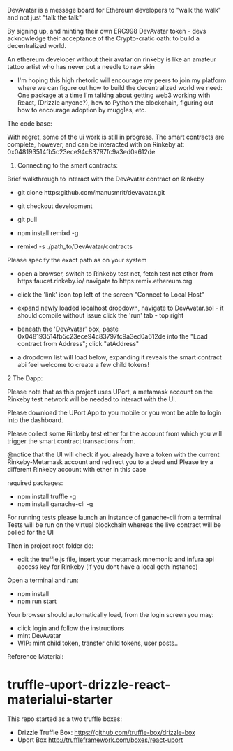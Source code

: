 DevAvatar is a message board for Ethereum developers to "walk the walk" and not just "talk the talk"

By signing up, and minting their own ERC998 DevAvatar token - devs acknowledge their acceptance of the Crypto-cratic oath: to build a decentralized world.

An ethereum developer without their avatar on rinkeby is like an amateur tattoo artist who has never put a needle to raw skin

- I'm hoping this high rhetoric will encourage my peers to join my platform where we can figure out how to build the decentralized world we need: One package at a time
  I'm talking about getting web3 working with React, (Drizzle anyone?), how to Python the blockchain, figuring out how to encourage adoption by muggles, etc.

The code base:

With regret, some of the ui work is still in progress. The smart contracts are complete, however, and can be interacted with on Rinkeby at:
0x048193514fb5c23ece94c83797fc9a3ed0a612de

1. Connecting to the smart contracts:

Brief walkthrough to interact with the DevAvatar contract on Rinkeby

- git clone https:github.com/manusmrit/devavatar.git
- git checkout development
- git pull

- npm install remixd -g
- remixd -s ./path_to/DevAvatar/contracts

Please specify the exact path as on your system

- open a browser, switch to Rinkeby test net, fetch test net ether from https:faucet.rinkeby.io/
  navigate to https:remix.ethereum.org

- click the 'link' icon top left of the screen "Connect to Local Host"
- expand newly loaded localhost dropdown, navigate to DevAvatar.sol - it should compile without issue
  click the 'run' tab - top right
- beneath the 'DevAvatar' box, paste 0x048193514fb5c23ece94c83797fc9a3ed0a612de into the "Load contract from Address"; click "atAddress"
- a dropdown list will load below, expanding it reveals the smart contract abi
  feel welcome to create a few child tokens!

2 The Dapp:

Please note that as this project uses UPort, a metamask account on the Rinkeby test network will be needed to interact with the UI.

Please download the UPort App to you mobile or you wont be able to login into the dashboard.

Please collect some Rinkeby test ether for the account from which you will trigger the smart contract transactions from.

@notice that the UI will check if you already have a token with the current Rinkeby-Metamask account and redirect you to a dead end
Please try a different Rinkeby account with ether in this case

required packages:

- npm install truffle -g
- npm install ganache-cli -g

For running tests please launch an instance of ganache-cli from a terminal
Tests will be run on the virtual blockchain whereas the live contract will be polled for the UI

Then in project root folder do:

- edit the truffle.js file, insert your metamask mnemonic and infura api access key for Rinkeby (if you dont have a local geth instance)

Open a terminal and run:

- npm install
- npm run start

Your browser should automatically load, from the login screen you may:

- click login and follow the instructions
- mint DevAvatar
- WIP: mint child token, transfer child tokens, user posts..

Reference Material:

# truffle-uport-drizzle-react-materialui-starter

This repo started as a two truffle boxes:

- Drizzle Truffle Box: https://github.com/truffle-box/drizzle-box
- Uport Box http://truffleframework.com/boxes/react-uport

